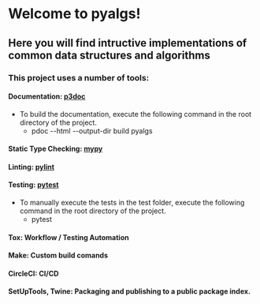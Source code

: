 # Welcome to pyalgs!

## Here you will find intructive implementations of common data structures and algorithms

### This project uses a number of tools:

#### Documentation: [p3doc](https://pdoc3.github.io/pdoc/)
* To build the documentation, execute the following command in the root directory of the project.
  * pdoc --html --output-dir build pyalgs

#### Static Type Checking: [mypy](https://mypy.readthedocs.io/en/latest/index.html#)

#### Linting: [pylint](https://www.pylint.org/)

#### Testing: [pytest](https://docs.pytest.org/en/latest/contents.html)
* To manually execute the tests in the test folder, execute the following command in the root directory of the project.
  * pytest

#### Tox: Workflow / Testing Automation

#### Make: Custom build comands

#### CircleCI: CI/CD

#### SetUpTools, Twine: Packaging and publishing to a public package index.
